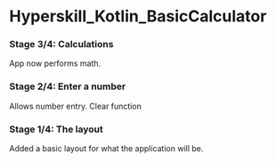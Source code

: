 # Hyperskill_Kotlin_BasicCalculator

### Stage 3/4: Calculations

App now performs math.

### Stage 2/4: Enter a number

Allows number entry. Clear function

### Stage 1/4: The layout

Added a basic layout for what the application will be.